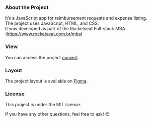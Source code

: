 ### About the Project

It’s a JavaScript app for reimbursement requests and expense listing.   
The project uses JavaScript, HTML, and CSS.  
It was developed as part of the Rocketseat Full-stack MBA. (https://www.rocketseat.com.br/mba)  

### View 

You can access the project [convert](https://leodolago.github.io/refund/).

### Layout

The project layout is available on [Figma](https://www.figma.com/community/file/1360316109107378379).

### License

This project is under the MIT license.  

If you have any other questions, feel free to ask! 😊